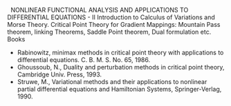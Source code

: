 ---
---
 
NONLINEAR FUNCTIONAL ANALYSIS AND APPLICATIONS TO DIFFERENTIAL EQUATIONS - II
Introduction to Calculus of Variations and Morse Theory.
Critical Point Theory for Gradient Mappings: Mountain Pass theorem, linking
Theorems, Saddle Point theorem, Dual formulation etc.
Books

* Rabinowitz, minimax methods in critical point theory with applications to
  differential equations. C. B. M. S. No. 65, 1986.
* Ghoussoub, N., Duality and perturbation methods in critical point theory,
  Cambridge Univ. Press, 1993.
* Struwe, M., Variational methods and their applications to nonlinear partial
  differential equations and Hamiltonian Systems, Springer-Verlag, 1990.


